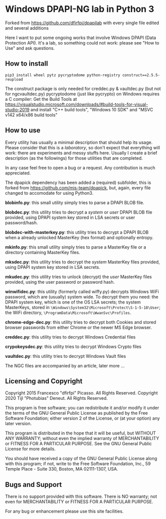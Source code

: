 Windows DPAPI-NG lab in Python 3
=================
Forked from https://github.com/dfirfpi/dpapilab
 with every single file edited and several additions

Here I want to put some ongoing works that involve 
Windows DPAPI (Data Protection API). 
It's a lab, so something could not work: 
please see "How to Use" and ask questions.

How to install
--------------
``pip3 install wheel pytz pycryptodome python-registry construct==2.5.5-reupload``

The construct package is only needed for creddec.py & vaultdec.py (but not for ngcvaultdec.py)
pycryptodome (just like pycrypto) on Windows requires a C compiler:
Get the Build Tools at 
https://visualstudio.microsoft.com/downloads/#build-tools-for-visual-studio-2019 
and install "C++ build tools", "Windows 10 SDK" and "MSVC v142 x64/x86 build tools"

How to use
----------

Every utility has usually a minimal description that should help its usage.
Please consider that this is a *laboratory*, so don't expect that everything
will work: there are experiments and messy stuffs here. Usually I create a
brief description (as the followings) for those utilities that are completed.

In any case feel free to open a bug or a request. Any contribution is much 
appreciated.

The dpapick dependency has been added a (required) subfolder,
this is forked from https://github.com/mis-team/dpapick, 
but, again, every file changed to accomodate for using Python3.

**blobinfo.py**: this small utility simply tries to parse a DPAPI BLOB file.

**blobdec.py**: this utility tries to decrypt a *system* or *user* DPAPI BLOB
file provided, using DPAPI system key stored in LSA secrets or user password/hash.

**blobdec-with-masterkey.py**: this utility tries to decrypt a DPAPI BLOB when a 
already unlocked MasterKey (hex format) and optionally entropy.

**mkinfo.py**: this small utility simply tries to parse a MasterKey file or a
directory containing MasterKey files.

**mksdec.py**: this utility tries to decrypt the *system* MasterKey
files provided, using DPAPI system key stored in LSA secrets.

**mkudec.py**: this utility tries to unlock (decrypt) the *user* MasterKey 
files provided, using the user password or password hash.

**winwifidec.py**: this utility (formerly called wiffy.py) decrypts Windows 
WiFi password, which are (usually) system wide. To decrypt them you need: the 
DPAPI system key, which is one of the OS LSA secrets; the system MasterKeys, 
stored in  ``\Windows\System32\Microsoft\Protect\S-1-5-18\User``; the WiFi
directory, ``\ProgramData\Microsoft\WwanSvc\Profiles``.

**chrome-edge-dec.py**: this utility tries to decrypt both Cookies and 
stored browser passwords from either Chrome or the newer MS Edge browser. 

**creddec.py**: this utility tries to decrypt Windows Credential files

**crypokeysdec.py**: this utility tries to decrypt Windows Crypto files

**vaultdec.py**: this utility tries to decrypt Windows Vault files

The NGC files are accompanied by an article, later more ...

Licensing and Copyright
-----------------------

Copyright 2015 Francesco "dfirfpi" Picasso. All Rights Reserved.
Copyright 2020 Tijl "Photubias" Deneut. All Rights Reserved.

This program is free software; you can redistribute it and/or
modify it under the terms of the GNU General Public License
as published by the Free Software Foundation; either version 2
of the License, or (at your option) any later version.

This program is distributed in the hope that it will be useful,
but WITHOUT ANY WARRANTY; without even the implied warranty of
MERCHANTABILITY or FITNESS FOR A PARTICULAR PURPOSE.  See the
GNU General Public License for more details.

You should have received a copy of the GNU General Public License
along with this program; if not, write to the Free Software
Foundation, Inc., 59 Temple Place - Suite 330, Boston, MA
02111-1307, USA.

Bugs and Support
----------------

There is no support provided with this software. There is NO
warranty; not even for MERCHANTABILITY or FITNESS FOR A PARTICULAR
PURPOSE.

For any bug or enhancement please use this site facilities.
